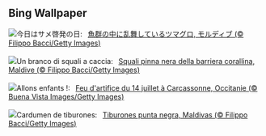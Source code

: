## Bing Wallpaper
![](https://www.bing.com/th?id=OHR.BlacktipSharks_JA-JP6352446925_UHD.jpg&w=1000)今日はサメ啓発の日:&nbsp;&ensp;[魚群の中に乱舞しているツマグロ, モルディブ (© Filippo Bacci/Getty Images)](https://www.bing.com/th?id=OHR.BlacktipSharks_JA-JP6352446925_UHD.jpg)
<br><br/>
![](https://www.bing.com/th?id=OHR.BlacktipSharks_IT-IT3592191686_UHD.jpg&w=1000)Un branco di squali a caccia:&nbsp;&ensp;[Squali pinna nera della barriera corallina, Maldive (© Filippo Bacci/Getty Images)](https://www.bing.com/th?id=OHR.BlacktipSharks_IT-IT3592191686_UHD.jpg)
<br><br/>
![](https://www.bing.com/th?id=OHR.BastilleDay_FR-FR9015357595_UHD.jpg&w=1000)Allons enfants !:&nbsp;&ensp;[Feu d'artifice du 14 juillet à Carcassonne, Occitanie (© Buena Vista Images/Getty Images)](https://www.bing.com/th?id=OHR.BastilleDay_FR-FR9015357595_UHD.jpg)
<br><br/>
![](https://www.bing.com/th?id=OHR.BlacktipSharks_ES-ES2959744866_UHD.jpg&w=1000)Cardumen de tiburones:&nbsp;&ensp;[Tiburones punta negra, Maldivas (© Filippo Bacci/Getty Images)](https://www.bing.com/th?id=OHR.BlacktipSharks_ES-ES2959744866_UHD.jpg)
<br><br/>
